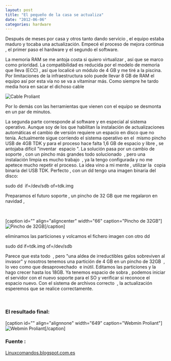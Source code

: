 ```yaml
---
layout: post
title: "El pequeño de la casa se actualiza"
date: "2012-06-06"
categories: hardware
---
```


Después de meses por casa y otros tanto dando servicio , el equipo estaba maduro y tocaba una actualización. Empecé el proceso de mejora continua , el primer paso el hardware y el segundo el software.

La memoria RAM se me antoja costa si quiero virtualizar , así que se marco como prioridad. La compatibilidad es reducida por el modelo de memoria que lleva (ECC) , así que localicé un módulo de 4 GB y me tiré a la piscina.  Por limitaciones de la infraestructura solo puede llevar 8 GB de RAM el equipo así por esta vía no se va a vitaminar más. Como siempre he tardo media hora en sacar el dichoso cable

![](images/cable_proliant.jpg "Cable Proliant")

Por lo demás con las herramientas que vienen con el equipo se desmonta en un par de minutos.

La segunda parte corresponde al software y en especial al sistema operativo. Aunque soy de los que habilitan la instalación de actualizaciones automáticas el cambio de versión requiere un espacio en disco que no tenía. Actualmente sigue corriendo el sistema operativo en el  mismo pincho USB de 4GB TDK y para el proceso hace falta 1,6 GB de espacio y libre , se antojaba difícil "inventar  espacio ". La solución pasa por un cambio de soporte , con un pincho más grandes todo solucionado  , pero una instalación limpia es mucho trabajo  , ya la tengo configurada y no me apetece mucho repetir el proceso. La idea vino a mi mente , utilizar la  copia binaria del USB TDK. Perfecto , con un dd tengo una imagen binaria del disco:

sudo dd  if=/dev/sdb of=tdk.img

Preparamos el futuro soporte , un pincho de 32 GB que me regalaron en navidad ,

 

\[caption id="" align="aligncenter" width="66" caption="Pincho de 32GB"\]![Pincho de 32GB](images/pincho_32gb.jpg "Pincho de 32GB")\[/caption\]

eliminamos las particiones y volcamos el fichero imagen con otro dd

sudo dd if=tdk.img of=/dev/sdb

Parece que esta todo  , pero "una aldea de irreductibles galos sobreviven al invasor" y nosotros tenemos una partición de 4 GB en un pincho de 32GB  , lo veo como que desaprovechado  e inútil. Editamos las particiones y la hago crecer hasta los 18GB. Ya tenemos espacio de sobra , podemos iniciar el servidor con el nuevo soporte para el SO y verificar si reconoce el espacio nuevo. Con el sistema de archivos correcto  , la actualización esperemos que se realice correctamente.

 

### El resultado final:

\[caption id="" align="alignnone" width="649" caption="Webmin Proliant"\]![Webmin Proliant](images/webmin_Proliant.png "Webmin Proliant")\[/caption\]

### Fuente :

[Linuxcomandos.blogspot.com.es](https://linuxcomandos.blogspot.com.es/2008/02/comando-dd.html "linuxcomandos.blogspot.com.es")
